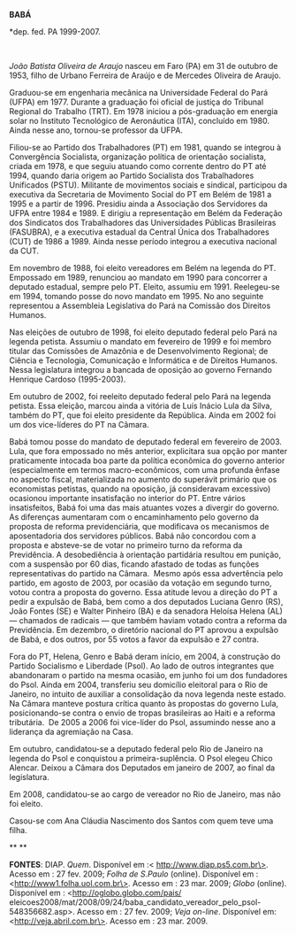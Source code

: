 **BABÁ**

\*dep. fed. PA 1999-2007.

 

*João Batista Oliveira de Araujo* nasceu em Faro (PA) em 31 de outubro
de 1953, filho de Urbano Ferreira de Araújo e de Mercedes Oliveira de
Araujo.

Graduou-se em engenharia mecânica na Universidade Federal do Pará (UFPA)
em 1977. Durante a graduação foi oficial de justiça do Tribunal Regional
do Trabalho (TRT). Em 1978 iniciou a pós-graduação em energia solar no
Instituto Tecnológico de Aeronáutica (ITA), concluído em 1980. Ainda
nesse ano, tornou-se professor da UFPA.

Filiou-se ao Partido dos Trabalhadores (PT) em 1981, quando se integrou
à Convergência Socialista, organização política de orientação
socialista, criada em 1978, e que seguiu atuando como corrente dentro do
PT até 1994, quando daria origem ao Partido Socialista dos Trabalhadores
Unificados (PSTU). Militante de movimentos sociais e sindical,
participou da executiva da Secretaria de Movimento Social do PT em Belém
de 1981 a 1995 e a partir de 1996. Presidiu ainda a Associação dos
Servidores da UFPA entre 1984 e 1989. E dirigiu a representação em Belém
da Federação dos Sindicatos dos Trabalhadores das Universidades Públicas
Brasileiras (FASUBRA), e a executiva estadual da Central Única dos
Trabalhadores (CUT) de 1986 a 1989. Ainda nesse período integrou a
executiva nacional da CUT.

Em novembro de 1988, foi eleito vereadores em Belém na legenda do PT.
Empossado em 1989, renunciou ao mandato em 1990 para concorrer a
deputado estadual, sempre pelo PT. Eleito, assumiu em 1991. Reelegeu-se
em 1994, tomando posse do novo mandato em 1995. No ano seguinte
representou a Assembleia Legislativa do Pará na Comissão dos Direitos
Humanos.

Nas eleições de outubro de 1998, foi eleito deputado federal pelo Pará
na legenda petista. Assumiu o mandato em fevereiro de 1999 e foi membro
titular das Comissões de Amazônia e de Desenvolvimento Regional; de
Ciência e Tecnologia, Comunicação e Informática e de Direitos Humanos.
Nessa legislatura integrou a bancada de oposição ao governo Fernando
Henrique Cardoso (1995-2003).

Em outubro de 2002, foi reeleito deputado federal pelo Pará na legenda
petista. Essa eleição, marcou ainda a vitória de Luís Inácio Lula da
Silva, também do PT, que foi eleito presidente da República. Ainda em
2002 foi um dos vice-líderes do PT na Câmara.

Babá tomou posse do mandato de deputado federal em fevereiro de 2003.
Lula, que fora empossado no mês anterior, explicitara sua opção por
manter praticamente intocada boa parte da política econômica do governo
anterior (especialmente em termos macro-econômicos, com uma profunda
ênfase no aspecto fiscal, materializada no aumento do superávit primário
que os economistas petistas, quando na oposição, já consideravam
excessivo) ocasionou importante insatisfação no interior do PT. Entre
vários insatisfeitos, Babá foi uma das mais atuantes vozes a divergir do
governo. As diferenças aumentaram com o encaminhamento pelo governo da
proposta de reforma previdenciária, que modificava os mecanismos de
aposentadoria dos servidores públicos. Babá não concordou com a proposta
e absteve-se de votar no primeiro turno da reforma da Previdência. A
desobediência à orientação partidária resultou em punição, com a
suspensão por 60 dias, ficando afastado de todas as funções
representativas do partido na Câmara.  Mesmo após essa advertência pelo
partido, em agosto de 2003, por ocasião da votação em segundo turno,
votou contra a proposta do governo. Essa atitude levou a direção do PT a
pedir a expulsão de Babá, bem como a dos deputados Luciana Genro (RS),
João Fontes (SE) e Walter Pinheiro (BA) e da senadora Heloísa Helena
(AL) — chamados de radicais — que também haviam votado contra a reforma
da Previdência. Em dezembro, o diretório nacional do PT aprovou a
expulsão de Babá, e dos outros, por 55 votos a favor da expulsão e 27
contra.

Fora do PT, Helena, Genro e Babá deram início, em 2004, à construção do
Partido Socialismo e Liberdade (Psol). Ao lado de outros integrantes que
abandonaram o partido na mesma ocasião, em junho foi um dos fundadores
do Psol. Ainda em 2004, transferiu seu domicílio eleitoral para o Rio de
Janeiro, no intuito de auxiliar a consolidação da nova legenda neste
estado. Na Câmara manteve postura crítica quanto às propostas do governo
Lula, posicionando-se contra o envio de tropas brasileiras ao Haiti e a
reforma tributária.  De 2005 a 2006 foi vice-líder do Psol, assumindo
nesse ano a liderança da agremiação na Casa.

Em outubro, candidatou-se a deputado federal pelo Rio de Janeiro na
legenda do Psol e conquistou a primeira-suplência. O Psol elegeu Chico
Alencar. Deixou a Câmara dos Deputados em janeiro de 2007, ao final da
legislatura.

Em 2008, candidatou-se ao cargo de vereador no Rio de Janeiro, mas não
foi eleito.

Casou-se com Ana Cláudia Nascimento dos Santos com quem teve uma filha.

** **

**FONTES**: DIAP. *Quem*. Disponível em :\<
http://www.diap.ps5.com.br\>. Acesso em : 27 fev. 2009; *Folha de
S.Paulo* (online). Disponível em : \<http://www1.folha.uol.com.br\>.
Acesso em : 23 mar. 2009; *Globo* (online). Disponível em :
\<http://oglobo.globo.com/pais/
eleicoes2008/mat/2008/09/24/baba\_candidato\_vereador\_pelo\_psol-548356682.asp\>.
Acesso em : 27 fev. 2009; *Veja on-line*. Disponível em:  
\<http://veja.abril.com.br\>. Acesso em : 23 mar. 2009.

 

 

 

 
